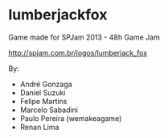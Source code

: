 # lumberjackfox

Game made for SPJam 2013 - 48h Game Jam

http://spjam.com.br/jogos/lumberjack_fox

By:
- André Gonzaga
- Daniel Suzuki
- Felipe Martins
- Marcelo Sabadini
- Paulo Pereira (wemakeagame)
- Renan Lima
